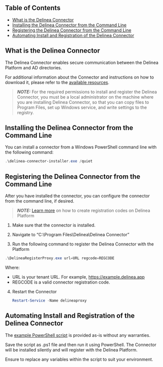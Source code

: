 ## Table of Contents

- [What is the Delinea Connector](#what-is-the-delinea-connector)
- [Installing the Delinea Connector from the Command Line](#installing-the-delinea-connector-from-the-command-line)
- [Registering the Delinea Connector from the Command Line](#registering-the-delinea-connector-from-the-command-line)
- [Automating Install and Registration of the Delinea Connector](#automating-install-and-registration-of-the-delinea-connector)

## What is the Delinea Connector

The Delinea Connector enables secure communication between the Delinea Platform
and AD directories.

For additional information about the Connector and instructions on how to
download it, please refer to the [available resources](https://docs.delinea.com/dp/current/connector).

> **_NOTE:_**  For the required permissions to install and register the Delinea Connector, you must be a local administrator on the machine where you are installing Delinea Connector, so that you can copy files to Program Files, set up Windows service, and write settings to the registry.


## Installing the Delinea Connector from the Command Line

You can install a connector from a Windows PowerShell command line with the
following command:

```powershell
.\delinea-connector-installer.exe /quiet
```

## Registering the Delinea Connector from the Command Line

After you have installed the connector, you can configure the connector from the
command line, if desired.


> **_NOTE:_**  [Learn more](https://docs.delinea.com/dp/current/connector#to_create_a_new_registration_code) on how to create registration codes on Delinea Platform


1.  Make sure that the connector is installed.

2.  Navigate to “C:\\Program Files\\Delinea\\Delinea Connector”

3.  Run the following command to register the Delinea Connector with the
    Platform

```powershell
.\DelineaRegisterProxy.exe url=URL regcode=REGCODE
```

 Where:

 - URL is your tenant URL. For example, https://example.delinea.app
 - REGCODE is a valid connector registration code.

4.  Restart the Connector  

    ```powershell
    Restart-Service -Name delineaproxy
    ```

## Automating Install and Registration of the Delinea Connector

The [example PowerShell script](https://github.com/DelineaXPM/delinea-platform/blob/ef04082750b21abf84edfaf6d25cae9d5396e42b/DelineaConnector/delinea-connector-install.ps1) is provided as-is without any warranties.

Save the script as .ps1 file and then run it using PowerShell. The Connector
will be installed silently and will register with the Delinea Platform.

Ensure to replace any variables within the script to suit your environment.


